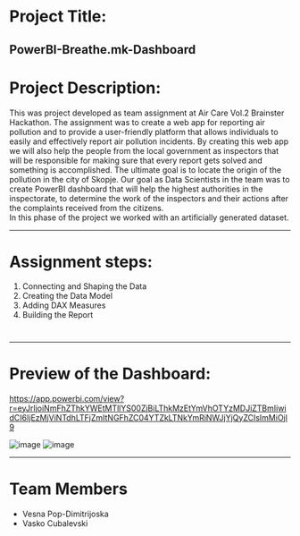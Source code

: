 # Project Title:
PowerBI-Breathe.mk-Dashboard
---
#
# Project Description:
This was project developed as team assignment at Air Care Vol.2 Brainster Hackathon. 
The assignment was to create a web app for reporting air pollution and to provide a user-friendly platform that allows individuals to easily and effectively report air pollution incidents. By creating this web app we will also help the people from the local government as inspectors that will be responsible for making sure that every report gets solved and something is accomplished. The ultimate goal is to locate the origin of the pollution in the city of Skopje.
Our goal as Data Sciеntists in the team was to create PowerBI dashboard that will help the highest authorities in the inspectorate, to determine the work of the inspectors and their actions after the complaints received from the citizens.     
In this phase of the project we worked with an artificially generated dataset.

---
#
# Assignment steps:

  1. Connecting and Shaping the Data 
  2. Creating the Data Model
  3. Adding DAX Measures
  4. Building the Report
#
---
# Preview of the Dashboard:
https://app.powerbi.com/view?r=eyJrIjoiNmFhZThkYWEtMTllYS00ZjBiLThkMzEtYmVhOTYzMDJiZTBmIiwidCI6IjEzMjViNTdhLTFjZmItNGFhZC04YTZkLTNkYmRiNWJjYjQyZCIsImMiOjl9

![image](https://github.com/VesnaPop-Dimitrijoska/PowerBI-Breathe.mk-Dashboard/assets/144008804/c2d48ff9-fd70-4b56-b02a-7358ef7b1e60)
![image](https://github.com/VesnaPop-Dimitrijoska/PowerBI-Breathe.mk-Dashboard/assets/144008804/aee228bd-d8ee-46f9-938b-dc53d855883d)

---
#
# Team Members

- Vesna Pop-Dimitrijoska
- Vasko Cubalevski
